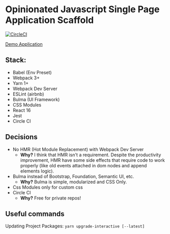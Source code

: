 # Opinionated Javascript Single Page Application Scaffold

[![CircleCI](https://circleci.com/gh/jeantoledo/jfront.svg?style=svg)](https://circleci.com/gh/jeantoledo/jfront)

[Demo Application](https://jeantoledo.github.io/jfront/)

## Stack:

- Babel (Env Preset)
- Webpack 3+
- Yarn 1+
- Webpack Dev Server
- ESLint (airbnb)
- Bulma (UI Framework)
- CSS Modules
- React 16
- Jest
- Circle CI

## Decisions

- No HMR (Hot Module Replacement) with Webpack Dev Server
  - **Why?** I think that HMR isn't a requirement. Despite the productivity improvement, HMR have some side effects that require code to work properly (like old events attached in dom nodes and append elements logic).
- Bulma instead of Bootstrap, Foundation, Semantic UI, etc.
  - **Why?** Bulma is simple, modularized and CSS Only.
- Css Modules only for custom css
- Circle CI
  - **Why?** Free for private repos!

## Useful commands

Updating Project Packages: `yarn upgrade-interactive [--latest]`

